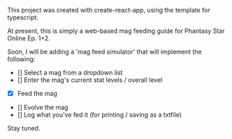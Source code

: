 
This project was created with create-react-app, using the template for typescript.

At present, this is simply a web-based mag feeding guide for Phantasy Star Online Ep. 1+2.

Soon, I will be adding a 'mag feed simulator' that will implement the following:

- [] Select a mag from a dropdown list
- [] Enter the mag's current stat levels / overall level
- [x] Feed the mag
- [] Evolve the mag
- [] Log what you've fed it (for printing / saving as a txtfile)

Stay tuned.

